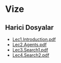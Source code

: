 # Vize


<!--HariciDosyalar-->

## Harici Dosyalar

- [Lec1.Introduction.pdf](./Lec1.Introduction.pdf)
- [Lec2.Agents.pdf](./Lec2.Agents.pdf)
- [Lec3.Search1.pdf](./Lec3.Search1.pdf)
- [Lec4.Search2.pdf](./Lec4.Search2.pdf)


<!--HariciDosyalar-->

